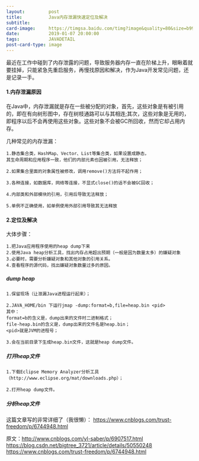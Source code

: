 ```yaml
---
layout:         post
title:          Java内存泄漏快速定位及解决
subtitle:       
card-image:     https://timgsa.baidu.com/timg?image&quality=80&size=b9999_10000&sec=1546871704002&di=be01ffba9854a8a95ae38d1946648ab6&imgtype=0&src=http%3A%2F%2Fs9.rr.itc.cn%2Fr%2FwapChange%2F20174_22_1%2Fa2d6en6648722405142.jpeg
date:           2019-01-07 20:00:00
tags:           JAVADETAIL
post-card-type: image
---
```



最近在工作中碰到了内存泄露的问题，导致服务器内存一直在阶梯上升，眼瞅着就要挂掉，只能紧急先重启服务，再慢找原因和解决，作为Java开发常见问题，还是记录一手。

#### 1.内存泄漏原因

  在Java中，内存泄漏就是存在一些被分配的对象，首先，这些对象是有被引用的，即在有向树形图中，存在树枝通路可以与其相连;其次，这些对象是无用的，即程序以后不会再使用这些对象。这些对象不会被GC所回收，然而它却占用内存。
  
  几种常见的内存泄漏：
  
    1.静态集合类，HashMap、Vector、List等集合类，如果设置成静态，
    其生命周期和应用程序一致，他们的内部元素也因被引用，无法释放；
    
    2.如果集合里面的对象属性被修改，调用remove()方法将不起作用；
    
    3.各种连接，如数据库，网络等连接，不显式close()的话不会被GC回收；
    
    4.内部类和外部模块的引用，引用后导致无法释放；
    
    5.单例不正确使用，如单例使用外部引用导致其无法释放
    

#### 2.定位及解决

大体步骤：

    1.把Java应用程序使用的heap dump下来
    2.使用Java heap分析工具，找出内存占用超出预期（一般是因为数量太多）的嫌疑对象
    3.必要时，需要分析嫌疑对象和其他对象的引用关系。
    4.查看程序的源代码，找出嫌疑对象数量过多的原因。

##### dump heap

    1.保留现场（让泄漏Java进程运行起来）；
    
    2.JAVA_HOME/bin 下运行jmap -dump:format=b,file=heap.bin <pid>
    其中：
    format=b的含义是，dump出来的文件时二进制格式；
    file-heap.bin的含义是，dump出来的文件名是heap.bin；
    <pid>就是JVM的进程号；
    
    3.会在当前目录下生成heap.bin文件，这就是heap dump文件。
    
##### 打开heap文件

    1.下载Eclipse Memory Analyzer分析工具（http://www.eclipse.org/mat/downloads.php）；
    
    2.打开heap dump文件。
    
##### 分析heap文件

这篇文章写的非常详细了（我很懒）：
<https://www.cnblogs.com/trust-freedom/p/6744948.html>


原文：http://www.cnblogs.com/yl-saber/p/6907517.html
https://blog.csdn.net/bigtree_3721/article/details/50550248
https://www.cnblogs.com/trust-freedom/p/6744948.html
